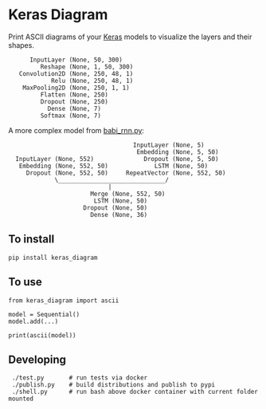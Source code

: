 Keras Diagram
=============

Print ASCII diagrams of your [Keras](https://github.com/fchollet/keras) models to visualize the layers and their shapes.


          InputLayer (None, 50, 300)
             Reshape (None, 1, 50, 300)
       Convolution2D (None, 250, 48, 1)
                Relu (None, 250, 48, 1)
        MaxPooling2D (None, 250, 1, 1)
             Flatten (None, 250)
             Dropout (None, 250)
               Dense (None, 7)
             Softmax (None, 7)

A more complex model from [babi_rnn.py](https://github.com/fchollet/keras/blob/e2fb8b2786817b4014c077c13e99efb551fe35c1/examples/babi_rnn.py):

                                       InputLayer (None, 5)
                                        Embedding (None, 5, 50)
      InputLayer (None, 552)              Dropout (None, 5, 50)
       Embedding (None, 552, 50)             LSTM (None, 50)
         Dropout (None, 552, 50)     RepeatVector (None, 552, 50)
                 \______________________________/
                                |
                           Merge (None, 552, 50)
                            LSTM (None, 50)
                         Dropout (None, 50)
                           Dense (None, 36)


To install
----------

    pip install keras_diagram


To use
------

    from keras_diagram import ascii

    model = Sequential()
    model.add(...)

    print(ascii(model))


Developing
------

     ./test.py       # run tests via docker
     ./publish.py    # build distributions and publish to pypi
     ./shell.py      # run bash above docker container with current folder mounted

